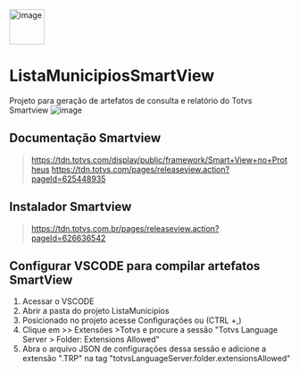 <img width="63" alt="image" src="https://github.com/michelsander/ListaMunicipiosSmartView/assets/104599995/bc8494cd-ce9d-43cf-b302-8d916fc13900">

# ListaMunicipiosSmartView
Projeto para geração de artefatos de consulta e relatório do Totvs Smartview
![image](https://github.com/michelsander/ListaMunicipiosSmartView/assets/104599995/a6b983ed-57f2-4f05-a401-a53c207d98b9)

## Documentação Smartview 
   > https://tdn.totvs.com/display/public/framework/Smart+View+no+Protheus
   > https://tdn.totvs.com/pages/releaseview.action?pageId=625448935


## Instalador Smartview
   > https://tdn.totvs.com.br/pages/releaseview.action?pageId=626636542


## Configurar VSCODE para compilar artefatos SmartView

   1. Acessar o VSCODE
   2. Abrir a pasta do projeto ListaMunicipios
   3. Posicionado no projeto acesse Configurações ou (CTRL +,) 
   4. Clique em >> Extensões >Totvs e procure a sessão "Totvs Language Server > Folder: Extensions Allowed"
   5. Abra o arquivo JSON de configurações dessa sessão e adicione a extensão ".TRP" na tag "totvsLanguageServer.folder.extensionsAllowed"


